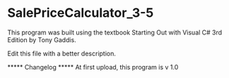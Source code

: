 # SalePriceCalculator_3-5

This program was built using the textbook Starting Out with Visual C# 3rd Edition by Tony Gaddis.

Edit this file with a better description.

***** Changelog ***** At first upload, this program is v 1.0
